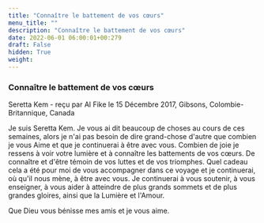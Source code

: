 ```yaml
---
title: "Connaître le battement de vos cœurs"
menu_title: ""
description: "Connaître le battement de vos cœurs"
date: 2022-06-01 06:00:01+00:279
draft: False
hidden: True
weight:
---
```

### Connaître le battement de vos cœurs

Seretta Kem - reçu par Al Fike le 15 Décembre 2017, Gibsons, Colombie-Britannique, Canada

Je suis Seretta Kem. Je vous ai dit beaucoup de choses au cours de ces semaines, alors je n'ai pas besoin de dire grand-chose d'autre que combien je vous Aime et que je continuerai à être avec vous. Combien de joie je ressens à voir votre lumière et à connaître les battements de vos cœurs. De connaître et d'être témoin de vos luttes et de vos triomphes. Quel cadeau cela a été pour moi de vous accompagner dans ce voyage et je continuerai, où qu'il nous mène, à être avec vous. Je continuerai à vous soutenir, à vous enseigner, à vous aider à atteindre de plus grands sommets et de plus grandes gloires, ainsi que la Lumière et l'Amour.

Que Dieu vous bénisse mes amis et je vous aime.





